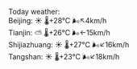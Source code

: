 Today weather:  
Beijing: ☀️   🌡️+28°C 🌬️↖4km/h  
Tianjin: ⛅️  🌡️+26°C 🌬️←15km/h  
Shijiazhuang: ☀️   🌡️+27°C 🌬️↙16km/h  
Tangshan: ☀️   🌡️+23°C 🌬️↙18km/h  
